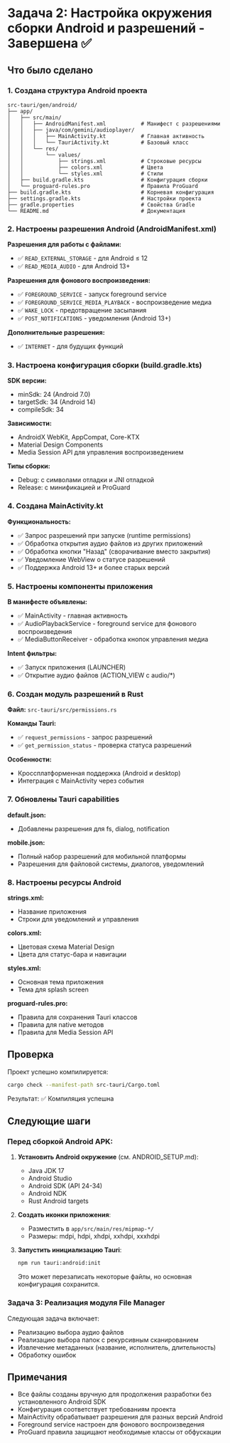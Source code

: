 # Задача 2: Настройка окружения сборки Android и разрешений - Завершена ✅

## Что было сделано

### 1. Создана структура Android проекта

```
src-tauri/gen/android/
├── app/
│   ├── src/main/
│   │   ├── AndroidManifest.xml           # Манифест с разрешениями
│   │   ├── java/com/gemini/audioplayer/
│   │   │   ├── MainActivity.kt           # Главная активность
│   │   │   └── TauriActivity.kt          # Базовый класс
│   │   └── res/
│   │       └── values/
│   │           ├── strings.xml           # Строковые ресурсы
│   │           ├── colors.xml            # Цвета
│   │           └── styles.xml            # Стили
│   ├── build.gradle.kts                  # Конфигурация сборки
│   └── proguard-rules.pro                # Правила ProGuard
├── build.gradle.kts                      # Корневая конфигурация
├── settings.gradle.kts                   # Настройки проекта
├── gradle.properties                     # Свойства Gradle
└── README.md                             # Документация
```

### 2. Настроены разрешения Android (AndroidManifest.xml)

**Разрешения для работы с файлами:**
- ✅ `READ_EXTERNAL_STORAGE` - для Android ≤ 12
- ✅ `READ_MEDIA_AUDIO` - для Android 13+

**Разрешения для фонового воспроизведения:**
- ✅ `FOREGROUND_SERVICE` - запуск foreground service
- ✅ `FOREGROUND_SERVICE_MEDIA_PLAYBACK` - воспроизведение медиа
- ✅ `WAKE_LOCK` - предотвращение засыпания
- ✅ `POST_NOTIFICATIONS` - уведомления (Android 13+)

**Дополнительные разрешения:**
- ✅ `INTERNET` - для будущих функций

### 3. Настроена конфигурация сборки (build.gradle.kts)

**SDK версии:**
- minSdk: 24 (Android 7.0)
- targetSdk: 34 (Android 14)
- compileSdk: 34

**Зависимости:**
- AndroidX WebKit, AppCompat, Core-KTX
- Material Design Components
- Media Session API для управления воспроизведением

**Типы сборки:**
- Debug: с символами отладки и JNI отладкой
- Release: с минификацией и ProGuard

### 4. Создана MainActivity.kt

**Функциональность:**
- ✅ Запрос разрешений при запуске (runtime permissions)
- ✅ Обработка открытия аудио файлов из других приложений
- ✅ Обработка кнопки "Назад" (сворачивание вместо закрытия)
- ✅ Уведомление WebView о статусе разрешений
- ✅ Поддержка Android 13+ и более старых версий

### 5. Настроены компоненты приложения

**В манифесте объявлены:**
- ✅ MainActivity - главная активность
- ✅ AudioPlaybackService - foreground service для фонового воспроизведения
- ✅ MediaButtonReceiver - обработка кнопок управления медиа

**Intent фильтры:**
- ✅ Запуск приложения (LAUNCHER)
- ✅ Открытие аудио файлов (ACTION_VIEW с audio/*)

### 6. Создан модуль разрешений в Rust

**Файл:** `src-tauri/src/permissions.rs`

**Команды Tauri:**
- ✅ `request_permissions` - запрос разрешений
- ✅ `get_permission_status` - проверка статуса разрешений

**Особенности:**
- Кроссплатформенная поддержка (Android и desktop)
- Интеграция с MainActivity через события

### 7. Обновлены Tauri capabilities

**default.json:**
- Добавлены разрешения для fs, dialog, notification

**mobile.json:**
- Полный набор разрешений для мобильной платформы
- Разрешения для файловой системы, диалогов, уведомлений

### 8. Настроены ресурсы Android

**strings.xml:**
- Название приложения
- Строки для уведомлений и управления

**colors.xml:**
- Цветовая схема Material Design
- Цвета для статус-бара и навигации

**styles.xml:**
- Основная тема приложения
- Тема для splash screen

**proguard-rules.pro:**
- Правила для сохранения Tauri классов
- Правила для native методов
- Правила для Media Session API

## Проверка

Проект успешно компилируется:
```bash
cargo check --manifest-path src-tauri/Cargo.toml
```

Результат: ✅ Компиляция успешна

## Следующие шаги

### Перед сборкой Android APK:

1. **Установить Android окружение** (см. ANDROID_SETUP.md):
   - Java JDK 17
   - Android Studio
   - Android SDK (API 24-34)
   - Android NDK
   - Rust Android targets

2. **Создать иконки приложения**:
   - Разместить в `app/src/main/res/mipmap-*/`
   - Размеры: mdpi, hdpi, xhdpi, xxhdpi, xxxhdpi

3. **Запустить инициализацию Tauri**:
   ```bash
   npm run tauri:android:init
   ```
   Это может перезаписать некоторые файлы, но основная конфигурация сохранится.

### Задача 3: Реализация модуля File Manager

Следующая задача включает:
- Реализацию выбора аудио файлов
- Реализацию выбора папок с рекурсивным сканированием
- Извлечение метаданных (название, исполнитель, длительность)
- Обработку ошибок

## Примечания

- Все файлы созданы вручную для продолжения разработки без установленного Android SDK
- Конфигурация соответствует требованиям проекта
- MainActivity обрабатывает разрешения для разных версий Android
- Foreground service настроен для фонового воспроизведения
- ProGuard правила защищают необходимые классы от обфускации
